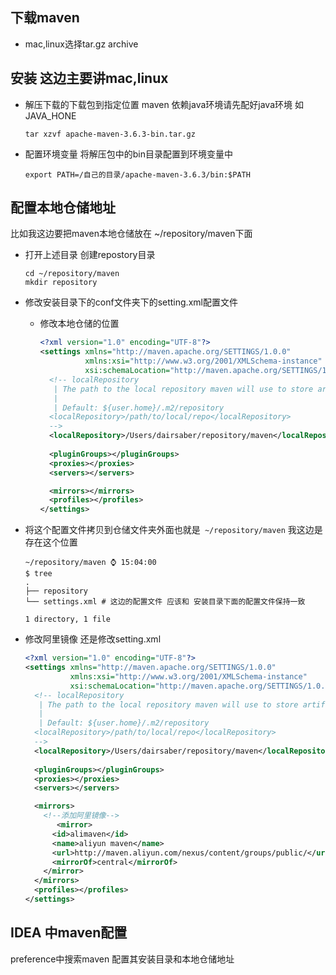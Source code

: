 ## 下载maven

[maven下载地址]:https://maven.apache.org/download.cgi

- mac,linux选择tar.gz archive

## 安装 这边主要讲mac,linux

- 解压下载的下载包到指定位置 maven 依赖java环境请先配好java环境 如JAVA_HONE

  ```shell
  tar xzvf apache-maven-3.6.3-bin.tar.gz
  ```

- 配置环境变量 将解压包中的bin目录配置到环境变量中

  ```zshrc
  export PATH=/自己的目录/apache-maven-3.6.3/bin:$PATH
  ```

  

## 配置本地仓储地址 

比如我这边要把maven本地仓储放在 ~/repository/maven下面

- 打开上述目录 创建repostory目录

  ```shell
  cd ~/repository/maven
  mkdir repository
  ```

- 修改安装目录下的conf文件夹下的setting.xml配置文件

  - 修改本地仓储的位置

    ```xml
    <?xml version="1.0" encoding="UTF-8"?>
    <settings xmlns="http://maven.apache.org/SETTINGS/1.0.0"
              xmlns:xsi="http://www.w3.org/2001/XMLSchema-instance"
              xsi:schemaLocation="http://maven.apache.org/SETTINGS/1.0.0 http://maven.apache.org/xsd/settings-1.0.0.xsd">
      <!-- localRepository
       | The path to the local repository maven will use to store artifacts.
       |
       | Default: ${user.home}/.m2/repository
      <localRepository>/path/to/local/repo</localRepository>
      -->
      <localRepository>/Users/dairsaber/repository/maven</localRepository>
      
      <pluginGroups></pluginGroups>
      <proxies></proxies>
      <servers></servers>
    
      <mirrors></mirrors>
      <profiles></profiles>
    </settings>
    
    ```

- 将这个配置文件拷贝到仓储文件夹外面也就是` ~/repository/maven`  我这边是存在这个位置

    ```
    ~/repository/maven ⌚ 15:04:00
    $ tree
    .
    ├── repository
    └── settings.xml # 这边的配置文件 应该和 安装目录下面的配置文件保持一致
    
    1 directory, 1 file
    ```

    

- 修改阿里镜像 还是修改setting.xml 

  ```xml
  <?xml version="1.0" encoding="UTF-8"?>
  <settings xmlns="http://maven.apache.org/SETTINGS/1.0.0"
            xmlns:xsi="http://www.w3.org/2001/XMLSchema-instance"
            xsi:schemaLocation="http://maven.apache.org/SETTINGS/1.0.0 http://maven.apache.org/xsd/settings-1.0.0.xsd">
    <!-- localRepository
     | The path to the local repository maven will use to store artifacts.
     |
     | Default: ${user.home}/.m2/repository
    <localRepository>/path/to/local/repo</localRepository>
    -->
    <localRepository>/Users/dairsaber/repository/maven</localRepository>
    
    <pluginGroups></pluginGroups>
    <proxies></proxies>
    <servers></servers>
  
    <mirrors>
      <!--添加阿里镜像-->
    	 <mirror>
        <id>alimaven</id>
        <name>aliyun maven</name>
        <url>http://maven.aliyun.com/nexus/content/groups/public/</url>
        <mirrorOf>central</mirrorOf>        
      </mirror>
    </mirrors>
    <profiles></profiles>
  </settings>
  
  
  ```

  

## IDEA 中maven配置 

preference中搜索maven 配置其安装目录和本地仓储地址

